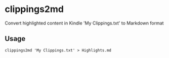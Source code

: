 clippings2md
============

Convert highlighted content in Kindle 'My Clippings.txt' to Markdown format

Usage
-----

```
clippings2md 'My Clippings.txt' > Highlights.md
```
